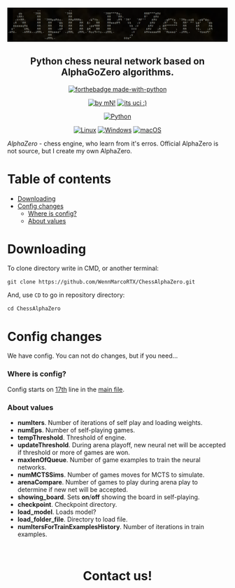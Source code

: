 <div id="alphazeropy" align="center">
    <br/>
    <img src="./logo_alpha.png" alt="AlphaPyZero Logo" width="712"/>
    <h2>Python chess neural network based on AlphaGoZero algorithms.</h2>
</div>


<div id="badges" align="center">
    
[![forthebadge made-with-python](http://ForTheBadge.com/images/badges/made-with-python.svg)](https://www.python.org/)
    
[![by mN!](https://img.shields.io/badge/By-MarcoNIT-brown.svg)](https://github.com/WennMarcoRTX)
[![its uci :)](https://img.shields.io/badge/UCI-engine-blue.svg)](https://en.wikipedia.org/wiki/Universal_Chess_Interface)

[![Python](https://github.com/WennMarcoRTX/MarcoEngine/actions/workflows/python-app.yml/badge.svg)](https://github.com/WennMarcoRTX/MarcoEngine/actions/workflows/python-app.yml)
    
[![Linux](https://svgshare.com/i/Zhy.svg)](https://svgshare.com/i/Zhy.svg)
[![Windows](https://svgshare.com/i/ZhY.svg)](https://svgshare.com/i/ZhY.svg)
[![macOS](https://svgshare.com/i/ZjP.svg)](https://svgshare.com/i/ZjP.svg)
    
</div>

*AlphaZero* - chess engine, who learn from it's erros. Official AlphaZero is not source, but I create my own AlphaZero. 

# Table of contents
- [Downloading](#downloading)
- [Config changes](#config-changes)
  - [Where is config?](#where-is-config)
  - [About values](#about-values)

# Downloading
To clone directory write in CMD, or another terminal:

```
git clone https://github.com/WennMarcoRTX/ChessAlphaZero.git
```

And, use `CD` to go in repository directory:

```
cd ChessAlphaZero
```
# Config changes

We have config. You can not do changes, but if you need...

### Where is config?

Config starts on [17th](./main.py#17) line in the [main file](./main.py). 

### About values

- **numIters**. Number of iterations of self play and loading weights.
- **numEps**. Number of self-playing games.
- **tempThreshold**. Threshold of engine.
- **updateThreshold**. During arena playoff, new neural net will be accepted if threshold or more of games are won.
- **maxlenOfQueue**. Number of game examples to train the neural networks.
- **numMCTSSims**. Number of games moves for MCTS to simulate.
- **arenaCompare**. Number of games to play during arena play to determine if new net will be accepted.
- **showing_board**. Sets __on__/__off__ showing the board in self-playing.
- **checkpoint**. Checkpoint directory.
- **load_model**. Loads model?
- **load_folder_file**. Directory to load file.
- **numItersForTrainExamplesHistory**. Number of iterations in train examples.

<div id="alphazeropy" align="center">
    <br/>
    <h1>Contact us!</h1>
</div>


